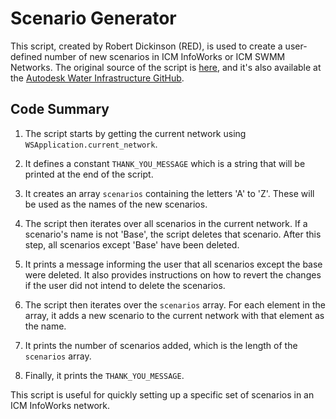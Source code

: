 # Scenario Generator

This script, created by Robert Dickinson (RED), is used to create a user-defined number of new scenarios in ICM InfoWorks or ICM SWMM Networks. The original source of the script is [here](https://github.com/ngerdts7/ICM_Tools123), and it's also available at the [Autodesk Water Infrastructure GitHub](https://github.com/innovyze/Open-Source-Support/tree/main).    

## Code Summary

1. The script starts by getting the current network using `WSApplication.current_network`.

2. It defines a constant `THANK_YOU_MESSAGE` which is a string that will be printed at the end of the script.

3. It creates an array `scenarios` containing the letters 'A' to 'Z'. These will be used as the names of the new scenarios.

4. The script then iterates over all scenarios in the current network. If a scenario's name is not 'Base', the script deletes that scenario. After this step, all scenarios except 'Base' have been deleted.

5. It prints a message informing the user that all scenarios except the base were deleted. It also provides instructions on how to revert the changes if the user did not intend to delete the scenarios.

6. The script then iterates over the `scenarios` array. For each element in the array, it adds a new scenario to the current network with that element as the name.

7. It prints the number of scenarios added, which is the length of the `scenarios` array.

8. Finally, it prints the `THANK_YOU_MESSAGE`.

This script is useful for quickly setting up a specific set of scenarios in an ICM InfoWorks network.